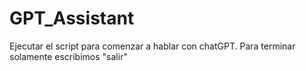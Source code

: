 # GPT_Assistant

Ejecutar el script para comenzar a hablar con chatGPT.
Para terminar solamente escribimos "salir"

